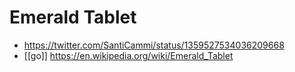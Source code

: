 # Emerald Tablet

- https://twitter.com/SantiCammi/status/1359527534036209668
- [[go]] https://en.wikipedia.org/wiki/Emerald_Tablet

